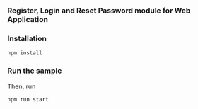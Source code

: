 ### Register, Login and Reset Password module for Web Application

### Installation

`npm install`

### Run the sample

Then, run

`npm run start`

